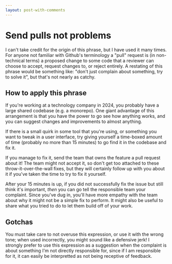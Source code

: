 ```yaml
---
layout: post-with-comments
---
```

# Send pulls not problems

I can't take credit for the origin of this phrase, but I have used it many times. 
For anyone not familiar with Github's terminology a "pull" request is (in non-technical terms) a proposed change to some code that a reviewer can choose to accept, request changes to, or reject entirely.
A restating of this phrase would be something like: "don't just complain about something, try to solve it", but that's not nearly as catchy.

## How to apply this phrase

If you're working at a technology company in 2024, you probably have a large shared codebase (e.g. a monorepo).
One giant advantage of this arrangement is that you have the power to go see how anything works, and you can suggest changes and improvements to almost anything.

If there is a small quirk in some tool that you're using, or something you want to tweak in a user interface, try giving yourself a time-boxed amount of time (probably no more than 15 minutes) to go find it in the codebase and fix it.

If you manage to fix it, send the team that owns the feature a pull request about it! 
The team might not accept it, so don't get too attached to these throw-it-over-the-wall fixes, but they will certainly follow up with you about it if you've taken the time to try to fix it yourself.

After your 15 minutes is up, if you did not successfully fix the issue but still think it's important, _then_ you can go tell the responsible team  your complaint. 
Since you've dug in, you'll have more empathy with the team about why it might not be a simple fix to perform.
It might also be useful to share what you tried to do to let them build off of your work.

## Gotchas

You must take care to not overuse this expression, or use it with the wrong tone; when used incorrectly, you might sound like a defensive jerk!
I strongly prefer to use this expression as a suggestion when the complaint is about something I'm not directly responsible for, since if I am responsible for it, it can easily be interpretted as not being receptive of feedback. 

